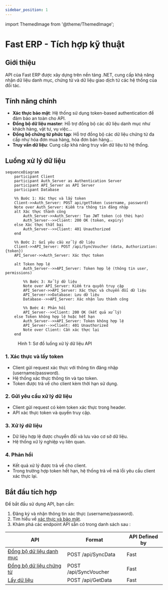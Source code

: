 ```yaml
---
sidebar_position: 1
---
```


import ThemedImage from '@theme/ThemedImage';

# Fast ERP - Tích hợp kỹ thuật

## Giới thiệu

API của Fast ERP được xây dựng trên nền tảng .NET, cung cấp khả năng nhận dữ liệu danh mục, chứng từ và dữ liệu giao dịch từ các hệ thống của đối tác.

## Tính năng chính

- **Xác thực bảo mật**: Hệ thống sử dụng token-based authentication để đảm bảo an toàn cho API.
- **Đồng bộ dữ liệu master**: Hỗ trợ đồng bộ các dữ liệu danh mục như khách hàng, vật tư, vụ việc...
- **Đồng bộ chứng từ phức tạp**: Hỗ trợ đồng bộ các dữ liệu chứng từ đa cấp như hóa đơn mua hàng, hóa đơn bán hàng...
- **Truy vấn dữ liệu**: Cung cấp khả năng truy vấn dữ liệu từ hệ thống.

## Luồng xử lý dữ liệu

```mermaid
sequenceDiagram
    participant Client
    participant Auth_Server as Authentication Server
    participant API_Server as API Server
    participant Database

    %% Bước 1: Xác thực và lấy token
    Client->>Auth_Server: POST api/getToken (username, password)
    Note over Auth_Server: Kiểm tra thông tin đăng nhập
    alt Xác thực thành công
        Auth_Server->>Auth_Server: Tạo JWT token (có thời hạn)
        Auth_Server-->>Client: 200 OK (token, expiry)
    else Xác thực thất bại
        Auth_Server-->>Client: 401 Unauthorized
    end

    %% Bước 2: Gửi yêu cầu xử lý dữ liệu
    Client->>API_Server: POST /api/SyncVoucher (data, Authorization: {token})
    API_Server->>Auth_Server: Xác thực token

    alt Token hợp lệ
        Auth_Server-->>API_Server: Token hợp lệ (thông tin user, permissions)

        %% Bước 3: Xử lý dữ liệu
        Note over API_Server: Kiểm tra quyền truy cập
        API_Server->>API_Server: Xác thực và chuyển đổi dữ liệu
        API_Server->>Database: Lưu dữ liệu
        Database-->>API_Server: Xác nhận lưu thành công

        %% Bước 4: Phản hồi
        API_Server-->>Client: 200 OK (kết quả xử lý)
    else Token không hợp lệ hoặc hết hạn
        Auth_Server-->>API_Server: Token không hợp lệ
        API_Server-->>Client: 401 Unauthorized
        Note over Client: Cần xác thực lại
    end
```

<figure style={{textAlign: 'center'}}>
  <figcaption style={{marginTop: '10px', fontSize: '14px', fontStyle: 'italic'}}>
    Hình 1: Sơ đồ luồng xử lý dữ liệu API
  </figcaption>
</figure>

### 1. Xác thực và lấy token

- Client gửi request xác thực với thông tin đăng nhập (username/password).
- Hệ thống xác thực thông tin và tạo token.
- Token được trả về cho client kèm thời hạn sử dụng.

### 2. Gửi yêu cầu xử lý dữ liệu

- Client gửi request có kèm token xác thực trong header.
- API xác thực token và quyền truy cập.

### 3. Xử lý dữ liệu

- Dữ liệu hợp lệ được chuyển đổi và lưu vào cơ sở dữ liệu.
- Hệ thống xử lý nghiệp vụ liên quan.

### 4. Phản hồi

- Kết quả xử lý được trả về cho client.
- Trong trường hợp token hết hạn, hệ thống trả về mã lỗi yêu cầu client xác thực lại.

## Bắt đầu tích hợp

Để bắt đầu sử dụng API, bạn cần:

1. Đăng ký và nhận thông tin xác thực (username/password).
2. Tìm hiểu về [xác thực và bảo mật](./authentication).
3. Khám phá các endpoint API sẵn có trong danh sách sau :

| API                                            | Format                | API Defined by |
| ---------------------------------------------- | --------------------- | -------------- |
| [Đồng bộ dữ liệu danh mục](./api/sync-data)    | POST /api/SyncData    | Fast           |
| [Đồng bộ dữ liệu chứng từ](./api/sync-voucher) | POST /api/SyncVoucher | Fast           |
| [Lấy dữ liệu](./api/get-data)                  | POST /api/GetData     | Fast           |
